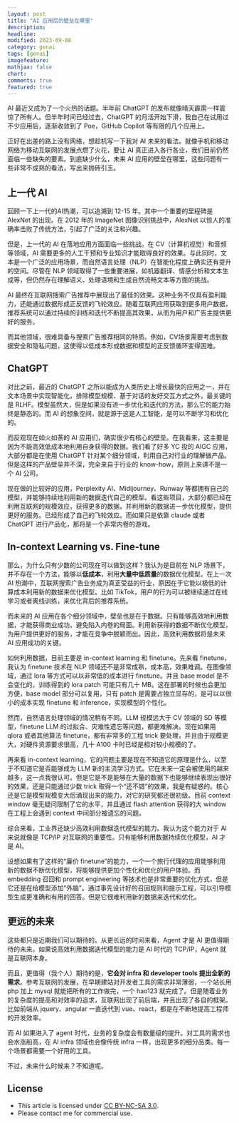 ```yaml
---
layout: post
title: "AI 应用层的壁垒在哪里"
description: 
headline:
modified: 2023-09-08
category: genai
tags: [genai]
imagefeature:
mathjax: false
chart:
comments: true
featured: true
---
```


AI 最近又成为了一个火热的话题。半年前 ChatGPT 的发布就像晴天霹雳一样震惊了所有人。但半年时间已经过去，ChatGPT 的月活开始下滑，我自己在试用过不少应用后，逐渐收敛到了 Poe，GitHub Copilot 等有限的几个应用上。

正好在出差的路上没有网络，想趁机写一下我对 AI 未来的看法。就像手机和移动网络为移动互联网的发展点燃了火花，要让 AI 真正进入各行各业，我们目前仍然面临一些缺失的要素。到底缺少什么，未来 AI 应用的壁垒在哪里，这些问题有一些非常不成熟的看法，写出来抛砖引玉。

## 上一代 AI

回顾一下上一代的AI热潮，可以追溯到 12-15 年。其中一个重要的里程碑是 AlexNet 的出现。在 2012 年的 ImageNet 图像识别挑战中，AlexNet 以惊人的准确率击败了传统方法，引起了广泛的关注和兴趣。

但是，上一代的 AI 在落地应用方面面临一些挑战。在 CV（计算机视觉）和音频等领域，AI 需要更多的人工干预和专业知识才能取得良好的效果。与此同时，文本是一个广泛的应用场景，而自然语言处理（NLP）在智能化程度上确实还有提升的空间。尽管在 NLP 领域取得了一些重要进展，如机器翻译、情感分析和文本生成等，但仍然存在理解语义、处理语境和生成自然流畅文本等方面的挑战。

AI 最终在互联网搜索广告推荐中展现出了最佳的效果。这种业务不仅具有盈利能力，还能通过数据形成正反馈的飞轮效应。随着互联网应用获取到更多用户数据，推荐系统可以通过持续的训练和迭代不断提高其效果，从而为用户和广告主提供更好的服务。

而其他领域，很难具备与搜索广告推荐相同的特质。例如，CV场景需要考虑到数据安全和隐私问题，这使得以低成本形成数据和模型的正反馈循环变得困难。 

## ChatGPT

对比之前，最近的 ChatGPT 之所以能成为人类历史上增长最快的应用之一，并在文本场景中实现智能化，排除模型规模、基于对话的友好交互方式之外，最关键的是 RLHF。模型虽然大，但是如果没有进一步优化和迭代的方法，那么它的能力始终是静态的。而 AI 的想象空间，就是源于这是人工智能，是可以不断学习和优化的。

而反观现在如火如荼的 AI 应用们，确实很少有核心的壁垒。在我看来，这主要是因为不能高效低成本地利用自身获得的数据。我们看了好多 YC 投的 AIGC 应用，大部分都是在使用 ChatGPT 针对某个细分领域，利用自己对行业的理解做产品。但是这样的产品壁垒并不深，完全来自于行业的 know-how，原则上来讲不是一个 AI 公司。

现在做的比较好的应用，Perplexity AI、Midijourney、Runway 等都拥有自己的模型，并能够持续地利用新的数据迭代自己的模型。看这些项目，大部分都已经在利用互联网的规模效应，获得更多的数据，并利用新的数据进一步优化模型，提供更好的服务。已经形成了自己的飞轮效应。而如果只是依靠 claude 或者 ChatGPT 进行产品化，那将是一个非常内卷的游戏。

## In-context Learning vs. Fine-tune

那么，为什么只有少数的公司现在可以做到这样？我认为是目前在 NLP 场景下，并不存在一个方法，能够以**低成本**，利用**大量中低质量**的数据优化模型。在上一次 AI 热潮中，互联网搜索广告业务成为真正受益的行业，原因在于它能以极低的计算成本利用新的数据来优化模型。比如 TikTok，用户的行为可以被继续通过在线学习或者离线训练，来优化背后的推荐系统。

而未来的 AI 应用在各个细分领域中，壁垒也是在于数据。只有能够高效地利用数据，才能获得商业成功，避免陷入内卷的局面。利用新获得的数据不断优化模型，为用户提供更好的服务，才能在竞争中脱颖而出。因此，高效利用数据将是未来 AI 应用成功的关键。

如何利用数据，目前主要是 in-context learning 和 finetune。先来看 finetune，我认为 finetune 技术在 NLP 领域还不是非常成熟，成本高，效果难调。在图像领域，通过 lora 等方式可以以非常低的成本进行 finetune。并且 base model 是不会变化的，训练得到的 lora patch 可能只有几十 MB。这在部署的时候也会更加方便，base model 部分可以复用，只有 patch 是需要占独立显存的，是可以以很小的成本实现 finetune 和 inference，实现模型的个性化。

然而，自然语言处理领域的情况稍有不同。LLM 规模远大于 CV 领域的 SD 等模型，finetune LLM 的过拟合、灾难性遗忘等问题，都更难解决。现在如果用 qlora 或者其他算法 finetune，都有非常多的工程 trick 要处理，并且由于规模更大，对硬件资源要求很高，几十 A100 卡时已经是相对较小规模的了。

再来看 in-context learning，它的问题主要是现在不知道它的原理是什么，以至于不知道它是否能够成为 LLM 新的主流学习方式。它在未来一定会被使用的越来越多，这一点我很认可。但是它是不是能够在大量的数据下也能够继续表现出很好的效果，还是只能通过少数 trick 取得一个“还不错”的效果，我是有疑惑的。核心还是它是模型规模变大后涌现出来的能力，对它的研究都还很初级。目前 context window 毫无疑问限制了它的水平，并且通过 flash attention 获得的大 window 在工程上会遇到 context 中间部分被遗忘的问题。

综合来看，工业界还缺少高效利用数据迭代模型的能力。我认为这个能力对于 AI 来说就像是 TCP/IP 对互联网的重要性。只有能够利用数据持续优化模型，AI 才是 AI。

设想如果有了这样的“廉价 finetune”的能力，一个一个旅行代理的应用能够利用新的数据不断优化模型，将能够提供更加个性化和优化的用户体验。而 embedding 召回和 prompt engineering 等技术也是非常重要的优化方式，但是它还是在给模型添加"外脑"。通过事先设计好的召回规则和提示工程，可以引导模型生成更准确和有用的回答。但是它很难利用新的数据来迭代和优化。

## 更远的未来

这些都只是近期我们可以期待的。从更长远的时间来看，Agent 才是 AI 更值得期待的未来。如果说高效利用数据迭代模型的能力是 AI 时代的 TCP/IP，Agent 就是互联网本身。

而且，更值得（我个人）期待的是，**它会对 infra 和 developer tools 提出全新的需求**。参考互联网的发展，在早期建站对开发者工具的需求非常薄弱，一个站长用 php 加上 mysql 就能把所有的工作做完，一个 hao123 就完成了。但是随着业务的复杂度的提高和对效率的追求，互联网出现了前后端，并且出现了各自的框架。比如前端从 jquery、angular 一直迭代到 vue、react，都是在不断地提高工程师的开发效率。

而 AI 如果进入了 agent 时代，业务的复杂度会有数量级的提升。对工具的需求也会水涨船高，在 AI infra 领域也会像传统 infra 一样，出现更多的细分品类。每一个场景都需要一个好用的工具。

不过，未来什么时候来？不知道呢。

## License

- This article is licensed under [CC BY-NC-SA 3.0](https://creativecommons.org/licenses/by-nc-sa/3.0/).
- Please contact me for commercial use.
